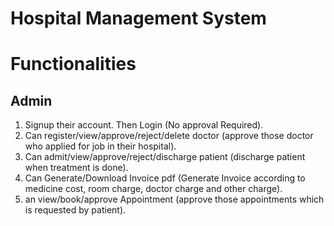 # Hospital Management System

# Functionalities

## Admin
1. Signup their account. Then Login (No approval Required).
2. Can register/view/approve/reject/delete doctor (approve those doctor who applied for job in their hospital).
3. Can admit/view/approve/reject/discharge patient (discharge patient when treatment is done).
4. Can Generate/Download Invoice pdf (Generate Invoice according to medicine cost, room charge, doctor charge and other charge).
5. an view/book/approve Appointment (approve those appointments which is requested by patient).
